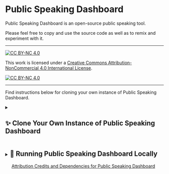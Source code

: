 # Public Speaking Dashboard
Public Speaking Dashboard is an open-source public speaking tool. 

Please feel free to copy and use the source code as well as to remix and experiment with it. 

---
[![CC BY-NC 4.0][cc-by-nc-shield]][cc-by-nc]

This work is licensed under a
[Creative Commons Attribution-NonCommercial 4.0 International License][cc-by-nc].

[![CC BY-NC 4.0][cc-by-nc-image]][cc-by-nc]

[cc-by-nc]: https://creativecommons.org/licenses/by-nc/4.0/
[cc-by-nc-image]: https://licensebuttons.net/l/by-nc/4.0/88x31.png
[cc-by-nc-shield]: https://img.shields.io/badge/License-CC%20BY--NC%204.0-lightgrey.svg
---

Find instructions below for cloning your own instance of Public Speaking Dashboard. 

<details>
<summary><h2 style="display: inline-block;">✨ Clone Your Own Instance of Public Speaking Dashboard</h2></summary>

<div style="padding-left: 20px;">

This guide will walk you through the steps for setting up your own instance of Public Speaking Dashboard on Netlify.
<br>
<h3 style="display: inline-block;">1. **Create a Mistral AI Account**</h3><br>

<ul style="list-style-type: disc;">
<li><strong>Create an account:</strong> [Mistral AI](https://mistral.ai/)</li>
<li>This will be the AI "back end" of your application.</li>
<li><strong>Generate a Mistral AI API Key:</strong> [Instructions](https://docs.mistral.ai/getting-started/quickstart/#account-setup) </li>
<li>Store this key in a safe place.</li>
<li><strong>Important Note:</strong> Mistral is a "pay as you go" service, meaning that everytime a user runs the app, it will result in a charge to your Mistral account. Share the link only with intended audiences. </li>
</ul>
<h3 style="display: inline-block;">2. **(Optional) Create a DeepGram Account**</h3>

<ul style="list-style-type: disc;">
<li><strong>Create an account:</strong> [DeepGram](https://deepgram.com/)</li>
<li>This is for voice transcription on Android mobile devices (transcription will not work on Android without this service)</li>
<li><strong>Generate a DeepGram API Key:</strong> [Instructions](https://developers.deepgram.com/docs/create-additional-api-keys)</li>
<li>Store this key in a safe place.</li>
<li><strong>Important Note:</strong> The way that Public Speaking Dashboard is configured, this API key is exposed to whoever has access to the the App when it is deployed on Netlify. The DeepGram service is free, but, even so, share the link only with intended audiences. </li>
</ul>

<h3 style="display: inline-block;">3. **GitHub Account**</h3>

<ul style="list-style-type: disc;">
<li><strong>Create an account:</strong> [GitHub](https://github.com/)</li>
<li>This gives you access to the Public Speaking Dashboard source code.</li>
</ul>
</div>
</details>


<details>
<summary><h2 style="display: inline-block;">🚀 Running Public Speaking Dashboard Locally</h2></summary>

<div style="padding-left: 20px;">

This app is built with Vue.js and requires Node.js 16.
<br>
<h3 style="display: inline-block;">1. **Create a .env File**</h3>
-In the app's root directory, create a `.env` file with:<br>
`VUE_APP_ROOT_API2=yourMistralAPIKey`<br>
`VUE_APP_ROOT_API3=yourDeepGramAPIKey`<br>
<h3 style="display: inline-block;">2. **Project Setup**</h3>
`npm install`<br>

<h3 style="display: inline-block;">3. **Development**</h3>
`npm run serve`<br>

<h3 style="display: inline-block;">4. **Production**</h3>
`npm run build`<br>

<h3 style="display: inline-block;">5. **Linting**</h3>
`npm run lint`<br>

</div>
</details>

<div style="padding-left: 20px;">
<a href="https://raw.githubusercontent.com/PublicSpeakingdashboard/PSD/main/package-lock.json">Attribution Credits and Dependencies for Public Speaking Dashboard</a>
</div>

